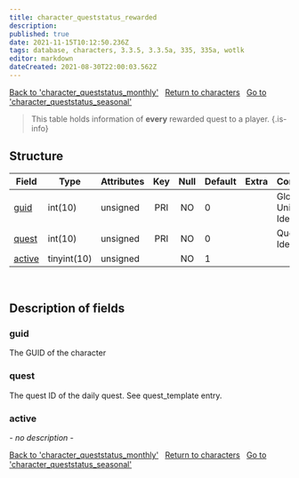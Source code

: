 ```yaml
---
title: character_queststatus_rewarded
description: 
published: true
date: 2021-11-15T10:12:50.236Z
tags: database, characters, 3.3.5, 3.3.5a, 335, 335a, wotlk
editor: markdown
dateCreated: 2021-08-30T22:00:03.562Z
---
```


<a href="https://trinitycore.info/de/database/335/characters/character_queststatus_monthly" class="mt-5 v-btn v-btn--depressed v-btn--flat v-btn--outlined theme--light v-size--default darkblue--text text--lighten-3"><span class="v-btn__content"><i aria-hidden="true" class="v-icon notranslate v-icon--left mdi mdi-arrow-left theme--light"></i><span>Back to 'character_queststatus_monthly'</span></span></a>&nbsp;&nbsp;&nbsp;<a href="https://trinitycore.info/de/database/335/characters/home" class="mt-5 v-btn v-btn--depressed v-btn--flat v-btn--outlined theme--light v-size--default darkblue--text text--lighten-3"><span class="v-btn__content"><i aria-hidden="true" class="v-icon notranslate v-icon--left mdi mdi-home-outline theme--light"></i><span>Return to characters</span></span></a>&nbsp;&nbsp;&nbsp;<a href="https://trinitycore.info/de/database/335/characters/character_queststatus_seasonal" class="mt-5 v-btn v-btn--depressed v-btn--flat v-btn--outlined theme--light v-size--default darkblue--text text--lighten-3"><span class="v-btn__content"><span>Go to 'character_queststatus_seasonal'</span><i aria-hidden="true" class="v-icon notranslate v-icon--right mdi mdi-arrow-right theme--light"></i></span></a>

> This table holds information of **every** rewarded quest to a player.
{.is-info}


## Structure

| Field | Type | Attributes | Key | Null | Default | Extra | Comment |
| --- | --- | --- | :---: | :---: | --- | --- | --- |
| [guid](#guid) | int(10) | unsigned | PRI | NO | 0 |  | Global Unique Identifier |
| [quest](#quest) | int(10) | unsigned | PRI | NO | 0 |  | Quest Identifier |
| [active](#active) | tinyint(10) | unsigned |  | NO | 1 |  |  |
&nbsp;
## Description of fields

### guid
The GUID of the character
&nbsp;

### quest
The quest ID of the daily quest. See quest_template entry.
&nbsp;

### active
*- no description -*
&nbsp;

<a href="https://trinitycore.info/de/database/335/characters/character_queststatus_monthly" class="mt-5 v-btn v-btn--depressed v-btn--flat v-btn--outlined theme--light v-size--default darkblue--text text--lighten-3"><span class="v-btn__content"><i aria-hidden="true" class="v-icon notranslate v-icon--left mdi mdi-arrow-left theme--light"></i><span>Back to 'character_queststatus_monthly'</span></span></a>&nbsp;&nbsp;&nbsp;<a href="https://trinitycore.info/de/database/335/characters/home" class="mt-5 v-btn v-btn--depressed v-btn--flat v-btn--outlined theme--light v-size--default darkblue--text text--lighten-3"><span class="v-btn__content"><i aria-hidden="true" class="v-icon notranslate v-icon--left mdi mdi-home-outline theme--light"></i><span>Return to characters</span></span></a>&nbsp;&nbsp;&nbsp;<a href="https://trinitycore.info/de/database/335/characters/character_queststatus_seasonal" class="mt-5 v-btn v-btn--depressed v-btn--flat v-btn--outlined theme--light v-size--default darkblue--text text--lighten-3"><span class="v-btn__content"><span>Go to 'character_queststatus_seasonal'</span><i aria-hidden="true" class="v-icon notranslate v-icon--right mdi mdi-arrow-right theme--light"></i></span></a>

